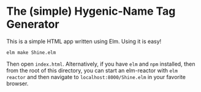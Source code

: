 # The (simple) Hygenic-Name Tag Generator

This is a simple HTML app written using Elm. Using it is easy!

```
elm make Shine.elm
```

Then open `index.html`. Alternatively, if you have `elm` and `npm` installed,
then from the root of this directory, you can start an elm-reactor with
`elm reactor` and then navigate to `localhost:8000/Shine.elm` in your favorite
browser.

